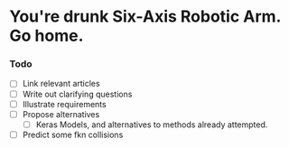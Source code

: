 # You're drunk Six-Axis Robotic Arm. Go home. 

### Todo
- [ ] Link relevant articles
- [ ] Write out clarifying questions
- [ ] Illustrate requirements
- [ ] Propose alternatives
  - [ ] Keras Models, and alternatives to methods already attempted. 
- [ ] Predict some fkn collisions
